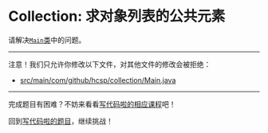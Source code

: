 # Collection: 求对象列表的公共元素

请解决[`Main`类](https://github.com/hcsp/common-elements-in-object-list/blob/master/src/main/com/github/hcsp/collection/Main.java)中的问题。

-----
注意！我们只允许你修改以下文件，对其他文件的修改会被拒绝：
- [src/main/com/github/hcsp/collection/Main.java](https://github.com/hcsp/common-elements-in-object-list/blob/master/src/main/com/github/hcsp/collection/Main.java)
-----


完成题目有困难？不妨来看看[写代码啦的相应课程](https://xiedaimala.com/tasks/661cd7ab-7fea-47d0-8e11-555d6fca751d)吧！

回到[写代码啦的题目](https://xiedaimala.com/tasks/661cd7ab-7fea-47d0-8e11-555d6fca751d/quizzes/6c87ef57-7f06-4af2-9112-86dd27ff099d)，继续挑战！
